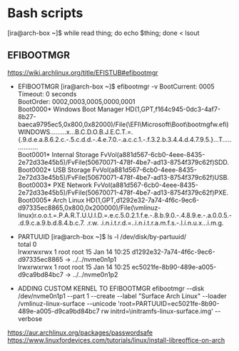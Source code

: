 # Bash scripts
[ira@arch-box ~]$ while read thing; do echo $thing; done < lsout

## EFIBOOTMGR
https://wiki.archlinux.org/title/EFISTUB#efibootmgr

- EFIBOOTMGR
[ira@arch-box ~]$ efibootmgr -v
BootCurrent: 0005
Timeout: 0 seconds  
BootOrder: 0002,0003,0005,0000,0001  
Boot0000* Windows Boot Manager  HD(1,GPT,f164c945-0dc3-4af7-8b27-baeca9795ec5,0x800,0x82000)/File(\EFI\Microsoft\Boot\bootmgfw.efi)WINDOWS.........x...B.C.D.O.B.J.E.C.T.=.{.9.d.e.a.8.6.2.c.-.5.c.d.d.-.4.e.7.0.-.a.c.c.1.-.f.3.2.b.3.4.4.d.4.7.9.5.}...T................  
Boot0001* Internal Storage  FvVol(a881d567-6cb0-4eee-8435-2e72d33e45b5)/FvFile(50670071-478f-4be7-ad13-8754f379c62f)SDD.  
Boot0002* USB Storage  FvVol(a881d567-6cb0-4eee-8435-2e72d33e45b5)/FvFile(50670071-478f-4be7-ad13-8754f379c62f)USB.  
Boot0003* PXE Network  FvVol(a881d567-6cb0-4eee-8435-2e72d33e45b5)/FvFile(50670071-478f-4be7-ad13-8754f379c62f)PXE.  
Boot0005* Arch Linux  HD(1,GPT,d1292e32-7a74-4f6c-9ec6-d97335ec8865,0x800,0x200000)/File(\vmlinuz-linux)r.o.o.t.=.P.A.R.T.U.U.I.D.=.e.c.5.0.2.1.f.e.-.8.b.9.0.-.4.8.9.e.-.a.0.0.5.-.d.9.c.a.9.b.d.8.4.b.c.7. .r.w. .i.n.i.t.r.d.=.\.i.n.i.t.r.a.m.f.s.-.l.i.n.u.x...i.m.g.

- PARTUUID
[ira@arch-box ~]$ ls -l /dev/disk/by-partuuid/  
total 0  
lrwxrwxrwx 1 root root 15 Jan 14 10:25 d1292e32-7a74-4f6c-9ec6-d97335ec8865 -> ../../nvme0n1p1  
lrwxrwxrwx 1 root root 15 Jan 14 10:25 ec5021fe-8b90-489e-a005-d9ca9bd84bc7 -> ../../nvme0n1p2

- ADDING CUSTOM KERNEL TO EFIBOOTMGR
efibootmgr --disk /dev/nvme0n1p1 --part 1 --create --label "Surface Arch Linux" --loader /vmlinuz-linux-surface --unicode 'root=PARTUUID=ec5021fe-8b90-489e-a005-d9ca9bd84bc7 rw initrd=\initramfs-linux-surface.img' --verbose

https://aur.archlinux.org/packages/passwordsafe  
https://www.linuxfordevices.com/tutorials/linux/install-libreoffice-on-arch
